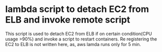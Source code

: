 # lambda script to detach EC2 from ELB and invoke remote script

This script is used to detach EC2 from ELB if on certain condition(CPU usage >90%) and invoke a script to restart containers. Re registering the EC2 to ELB is not written here, as, aws lamda runs only for 5 min.
